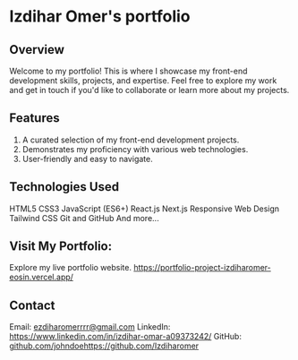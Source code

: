 # Izdihar Omer's portfolio

## Overview
Welcome to my portfolio! This is where I showcase my front-end development skills, projects, and expertise. Feel free to explore my work and get in touch if you'd like to collaborate or learn more about my projects.

## Features
1. A curated selection of my front-end development projects.
2. Demonstrates my proficiency with various web technologies.
3. User-friendly and easy to navigate.

## Technologies Used
HTML5
CSS3
JavaScript (ES6+)
React.js
Next.js
Responsive Web Design
Tailwind CSS
Git and GitHub
And more...

 ## Visit My Portfolio:
 Explore my live portfolio website. https://portfolio-project-izdiharomer-eosin.vercel.app/

 ## Contact
Email: ezdiharomerrrr@gmail.com
LinkedIn: https://www.linkedin.com/in/izdihar-omar-a09373242/
GitHub: [github.com/johndoe](https://github.com/Izdiharomer)https://github.com/Izdiharomer
